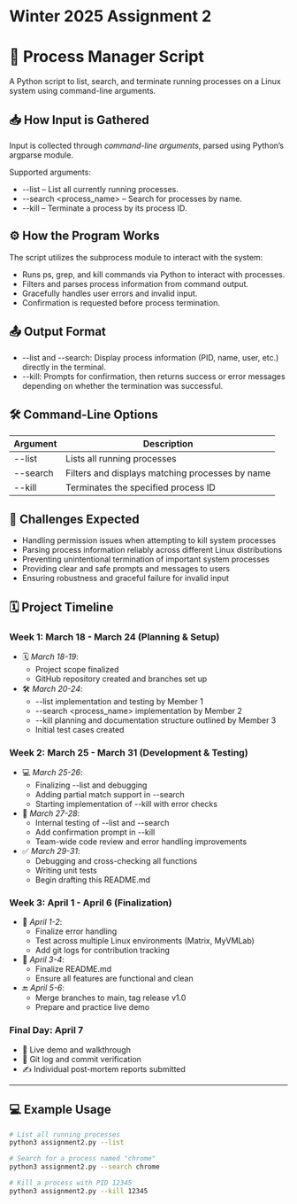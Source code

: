 # Winter 2025 Assignment 2

# 🧩 Process Manager Script

A Python script to list, search, and terminate running processes on a Linux system using command-line arguments.

## 📥 How Input is Gathered

Input is collected through *command-line arguments*, parsed using Python’s argparse module.

Supported arguments:
- --list – List all currently running processes.
- --search <process_name> – Search for processes by name.
- --kill <pid> – Terminate a process by its process ID.

## ⚙️ How the Program Works

The script utilizes the subprocess module to interact with the system:

- Runs ps, grep, and kill commands via Python to interact with processes.
- Filters and parses process information from command output.
- Gracefully handles user errors and invalid input.
- Confirmation is requested before process termination.

## 📤 Output Format

- --list and --search: Display process information (PID, name, user, etc.) directly in the terminal.
- --kill: Prompts for confirmation, then returns success or error messages depending on whether the termination was successful.

## 🛠️ Command-Line Options

| Argument         | Description                                      |
|------------------|--------------------------------------------------|
| --list         | Lists all running processes                      |
| --search       | Filters and displays matching processes by name |
| --kill <pid>   | Terminates the specified process ID             |

## 🧱 Challenges Expected

- Handling permission issues when attempting to kill system processes
- Parsing process information reliably across different Linux distributions
- Preventing unintentional termination of important system processes
- Providing clear and safe prompts and messages to users
- Ensuring robustness and graceful failure for invalid input

## 🗓️ Project Timeline

### Week 1: March 18 - March 24 (Planning & Setup)
- 🗓️ *March 18-19*:
  - Project scope finalized
  - GitHub repository created and branches set up
- 🛠️ *March 20-24*:
  - --list implementation and testing by Member 1
  - --search <process_name> implementation by Member 2
  - --kill planning and documentation structure outlined by Member 3
  - Initial test cases created

### Week 2: March 25 - March 31 (Development & Testing)
- 💻 *March 25-26*:
  - Finalizing --list and debugging
  - Adding partial match support in --search
  - Starting implementation of --kill with error checks
- 🧪 *March 27-28*:
  - Internal testing of --list and --search
  - Add confirmation prompt in --kill
  - Team-wide code review and error handling improvements
- ✅ *March 29-31*:
  - Debugging and cross-checking all functions
  - Writing unit tests
  - Begin drafting this README.md

### Week 3: April 1 - April 6 (Finalization)
- 🧹 *April 1-2*:
  - Finalize error handling
  - Test across multiple Linux environments (Matrix, MyVMLab)
  - Add git logs for contribution tracking
- 📝 *April 3-4*:
  - Finalize README.md
  - Ensure all features are functional and clean
- 🔚 *April 5-6*:
  - Merge branches to main, tag release v1.0
  - Prepare and practice live demo

### Final Day: April 7
- 🧪 Live demo and walkthrough
- 📄 Git log and commit verification
- ✍️ Individual post-mortem reports submitted

---

## 💻 Example Usage

```bash
# List all running processes
python3 assignment2.py --list

# Search for a process named "chrome"
python3 assignment2.py --search chrome

# Kill a process with PID 12345
python3 assignment2.py --kill 12345